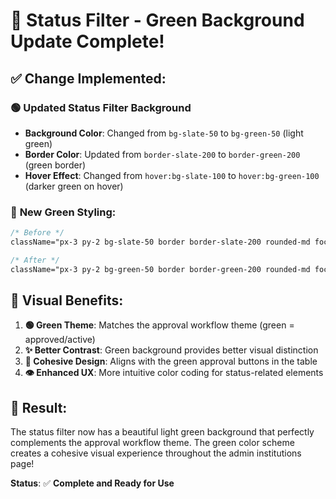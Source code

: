 # 🎨 Status Filter - Green Background Update Complete!

## ✅ **Change Implemented:**

### 🟢 **Updated Status Filter Background**
- **Background Color**: Changed from `bg-slate-50` to `bg-green-50` (light green)
- **Border Color**: Updated from `border-slate-200` to `border-green-200` (green border)
- **Hover Effect**: Changed from `hover:bg-slate-100` to `hover:bg-green-100` (darker green on hover)

### 🎨 **New Green Styling:**

```css
/* Before */
className="px-3 py-2 bg-slate-50 border border-slate-200 rounded-md focus:outline-none focus:ring-2 focus:ring-primary focus:border-primary hover:bg-slate-100 transition-colors"

/* After */
className="px-3 py-2 bg-green-50 border border-green-200 rounded-md focus:outline-none focus:ring-2 focus:ring-primary focus:border-primary hover:bg-green-100 transition-colors"
```

## 🎯 **Visual Benefits:**

1. **🟢 Green Theme**: Matches the approval workflow theme (green = approved/active)
2. **✨ Better Contrast**: Green background provides better visual distinction
3. **🎨 Cohesive Design**: Aligns with the green approval buttons in the table
4. **👁️ Enhanced UX**: More intuitive color coding for status-related elements

## 🚀 **Result:**

The status filter now has a beautiful light green background that perfectly complements the approval workflow theme. The green color scheme creates a cohesive visual experience throughout the admin institutions page!

**Status**: ✅ **Complete and Ready for Use**
